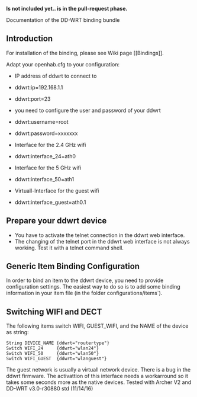 **Is not included yet.. is in the pull-request phase.**

Documentation of the DD-WRT binding bundle

## Introduction

For installation of the binding, please see Wiki page [[Bindings]].

Adapt your openhab.cfg to your configuration:<BR>
* IP address of ddwrt to connect to
* ddwrt:ip=192.168.1.1
* ddwrt:port=23 

* you need to configure the user and password of your ddwrt
* ddwrt:username=root
* ddwrt:password=xxxxxxx

* Interface for the 2.4 GHz wifi
* ddwrt:interface_24=ath0
* Interface for the 5 GHz wifi
* ddwrt:interface_50=ath1
* Virtuall-Interface for the guest wifi
* ddwrt:interface_guest=ath0.1


## Prepare your ddwrt device
* You have to activate the telnet connection in the ddwrt web interface.
* The changing of the telnet port in the ddwrt web interface is not always working. Test it with a telnet command shell.

## Generic Item Binding Configuration

In order to bind an item to the ddwrt device, you need to provide configuration settings. The easiest way to do so is to add some binding information in your item file (in the folder configurations/items`). 

## Switching WIFI and DECT

The following items switch WIFI, GUEST_WIFI, and the NAME of the device as string:

    String DEVICE_NAME {ddwrt="routertype"}
    Switch WIFI_24     {ddwrt="wlan24"}
    Switch WIFI_50     {ddwrt="wlan50"}
    Switch WIFI_GUEST  {ddwrt="wlanguest"}

The guest network is usually a virtuall network device. There is a bug in the ddwrt firmware. The activattion of this interface needs a workarround so it takes some seconds more as the native devices.
Tested with Archer V2 and DD-WRT v3.0-r30880 std (11/14/16)
